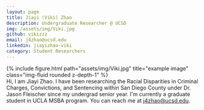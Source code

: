 ```yaml
---
layout: page
title: Jiayi (Viki) Zhao
description: Undergraduate Researcher @ UCSD
img: /assets/img/Viki.jpg
github: vikizzz
email: j4zhao@ucsd.edu
linkedin: jiayizhao-viki
category: Student Researchers
---
```

<div class="row justify-content-sm-center">
    <div class="col-sm-4 mt-3 mt-md-0">
        {% include figure.html path="assets/img/Viki.jpg" title="example image" class="img-fluid rounded z-depth-1" %}
    </div>
    <div class="col-sm-8 mt-3 mt-md-0">
        Hi, I am Jiayi Zhao. I have been researching the Racial Disparities in Criminal Charges, Convictions, and Sentencing within San Diego County under Dr. Jason Fleischer since my undergrad senior year. I'm currently a graduate student in UCLA MSBA program. You can reach me at <a href = "mailto:j4zhao@ucsd.edu">j4zhao@ucsd.edu</a>.
    </div>
</div>


